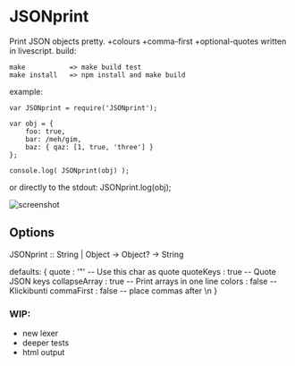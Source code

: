 
JSONprint
=========

Print JSON objects pretty. +colours +comma-first +optional-quotes
written in livescript. build:

    make           => make build test
    make install   => npm install and make build

example:

    var JSONprint = require('JSONprint');

    var obj = {
        foo: true,
        bar: /meh/gim,
        baz: { qaz: [1, true, 'three'] }
    };

    console.log( JSONprint(obj) );

or directly to the stdout:
    JSONprint.log(obj);

![screenshot](http://s3-eu-west-1.amazonaws.com/igl/images/printJSON_sample.png)

## Options

JSONprint :: String | Object -> Object? -> String

defaults:
    {
        quote         : '"'   -- Use this char as quote
        quoteKeys     : true  -- Quote JSON keys
        collapseArray : true  -- Print arrays in one line
        colors        : false -- Klickibunti
        commaFirst    : false -- place commas after \n
    }

### WIP:
* new lexer
* deeper tests
* html output
